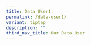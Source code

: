 ```yaml
---
title: Data User1
permalink: /data-user1/
variant: tiptap
description: ""
third_nav_title: Our Data User
---
```

